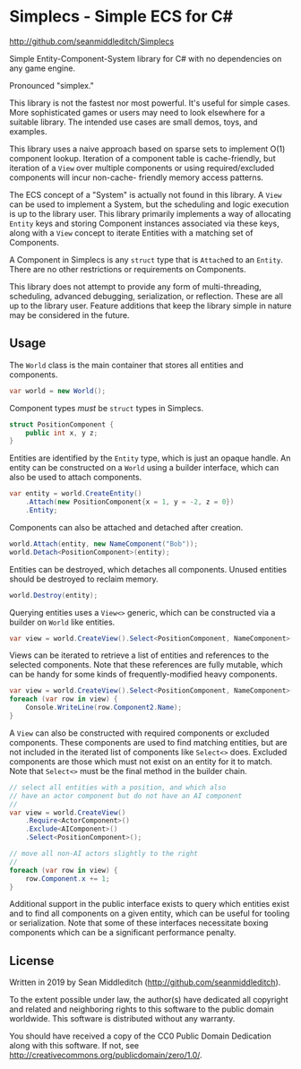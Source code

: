 Simplecs - Simple ECS for C#
============================

http://github.com/seanmiddleditch/Simplecs

Simple Entity-Component-System library for C# with no dependencies on any game engine.

Pronounced "simplex."

This library is not the fastest nor most powerful. It's useful for simple cases. More
sophisticated games or users may need to look elsewhere for a suitable library.
The intended use cases are small demos, toys, and examples.

This library uses a naive approach based on sparse sets to implement O(1) component
lookup. Iteration of a component table is cache-friendly, but iteration of a `View`
over multiple components or using required/excluded components will incur non-cache-
friendly memory access patterns.

The ECS concept of a "System" is actually not found in this library. A `View` can be used
to implement a System, but the scheduling and logic execution is up to the library user.
This library primarily implements a way of allocating `Entity` keys and storing Component
instances associated via these keys, along with a `View` concept to iterate Entities with
a matching set of Components.

A Component in Simplecs is any `struct` type that is `Attach`ed to an `Entity`. There are
no other restrictions or requirements on Components.

This library does not attempt to provide any form of multi-threading, scheduling,
advanced debugging, serialization, or reflection. These are all up to the library user.
Feature additions that keep the library simple in nature may be considered in the future.

Usage
-----

The `World` class is the main container that stores all entities and components.

```c#
var world = new World();
```

Component types _must_ be `struct` types in Simplecs.

```c#
struct PositionComponent {
    public int x, y z;
}
```

Entities are identified by the `Entity` type, which is just an opaque handle. An entity
can be constructed on a `World` using a builder interface, which can also be used to
attach components.

```c#
var entity = world.CreateEntity()
    .Attach(new PositionComponent{x = 1, y = -2, z = 0})
    .Entity;
```

Components can also be attached and detached after creation.

```c#
world.Attach(entity, new NameComponent("Bob"));
world.Detach<PositionComponent>(entity);
```

Entities can be destroyed, which detaches all components. Unused entities should be
destroyed to reclaim memory.

```c#
world.Destroy(entity);
```

Querying entities uses a `View<>` generic, which can be constructed via a builder on
`World` like entities.

```c#
var view = world.CreateView().Select<PositionComponent, NameComponent>();
```

Views can be iterated to retrieve a list of entities and references to the selected
components. Note that these references are fully mutable, which can be handy for some
kinds of frequently-modified heavy components.

```c#
var view = world.CreateView().Select<PositionComponent, NameComponent>();
foreach (var row in view) {
    Console.WriteLine(row.Component2.Name);
}
```

A `View` can also be constructed with required components or excluded components.
These components are used to find matching entities, but are not included in the
iterated list of components like `Select<>` does. Excluded components are those which
must not exist on an entity for it to match. Note that `Select<>` must be the final
method in the builder chain.

```c#
// select all entities with a position, and which also
// have an actor component but do not have an AI component
//
var view = world.CreateView()
    .Require<ActorComponent>()
    .Exclude<AIComponent>()
    .Select<PositionComponent>();

// move all non-AI actors slightly to the right
//
foreach (var row in view) {
    row.Component.x += 1;
}
```

Additional support in the public interface exists to query which entities exist
and to find all components on a given entity, which can be useful for tooling or
serialization. Note that some of these interfaces necessitate boxing components
which can be a significant performance penalty.

License
-------

Written in 2019 by Sean Middleditch (http://github.com/seanmiddleditch).

To the extent possible under law, the author(s) have dedicated all copyright
and related and neighboring rights to this software to the public domain worldwide.
This software is distributed without any warranty.

You should have received a copy of the CC0 Public Domain Dedication along
with this software. If not, see <http://creativecommons.org/publicdomain/zero/1.0/>.
